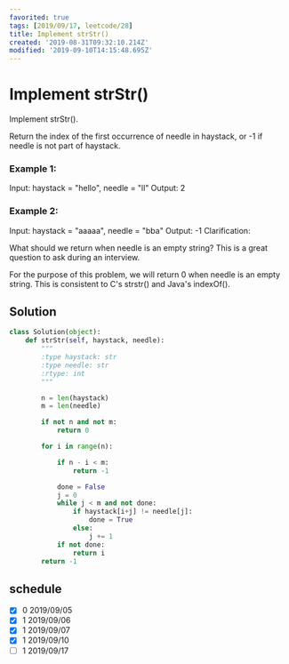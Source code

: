 ```yaml
---
favorited: true
tags: [2019/09/17, leetcode/28]
title: Implement strStr()
created: '2019-08-31T09:32:10.214Z'
modified: '2019-09-10T14:15:48.695Z'
---
```


# Implement strStr()


Implement strStr().

Return the index of the first occurrence of needle in haystack, or -1 if needle is not part of haystack.

### Example 1:

Input: haystack = "hello", needle = "ll"
Output: 2

### Example 2:

Input: haystack = "aaaaa", needle = "bba"
Output: -1
Clarification:

What should we return when needle is an empty string? This is a great question to ask during an interview.

For the purpose of this problem, we will return 0 when needle is an empty string. This is consistent to C's strstr() and Java's indexOf().


## Solution

```python
class Solution(object):
    def strStr(self, haystack, needle):
        """
        :type haystack: str
        :type needle: str
        :rtype: int
        """

        n = len(haystack)
        m = len(needle)

        if not n and not m:
            return 0

        for i in range(n):

            if n - i < m:
                return -1

            done = False
            j = 0
            while j < m and not done:
                if haystack[i+j] != needle[j]:
                    done = True
                else:
                    j += 1
            if not done:
                return i
        return -1

```

## schedule

* [x] 0 2019/09/05
* [x] 1 2019/09/06
* [x] 1 2019/09/07
* [x] 1 2019/09/10
* [ ] 1 2019/09/17
